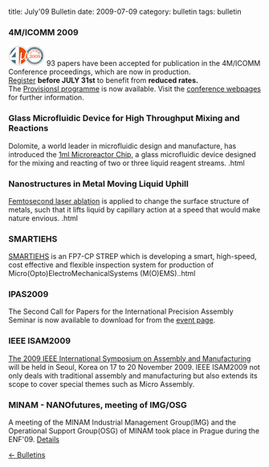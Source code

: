 title: July'09 Bulletin
date: 2009-07-09 
category: bulletin
tags: bulletin

<!--break-->
### 4M/ICOMM 2009


![4M/ICOMM 2009](/images/conf2008-twin-thumb.png)
93 papers have been accepted for publication in the 4M/ICOMM Conference proceedings, which are now in production.  
[Register](/conference/2009/Registration_and_fees) <b>before JULY 31st</b> to benefit from <b>reduced rates.</b>  
The [Provisionsl programme](/conference/2009/Programme) is now available. Visit the [conference webpages](/conference/2009 "conference webpages") for further information.  

### Glass Microfluidic Device for High Throughput Mixing and Reactions

Dolomite, a world leader in microfluidic design and manufacture, has introduced the [1ml Microreactor Chip,](/content/Glass-Microfluidic-Device-High-Throughput-Mixing-and-Reactions/Glass-Microfluidic-Device-High-Throughput-Mixing-and-Reactions.html) a glass microfluidic device designed for the mixing and reacting of two or three liquid reagent streams.  .html

### Nanostructures in Metal Moving Liquid Uphill

[Femtosecond laser ablation](/content/Nanostructures-Metal-Moving-Liquid-Uphill/Nanostructures-Metal-Moving-Liquid-Uphill.html) is applied to change the surface structure of metals, such that it lifts liquid by capillary action at a speed that would make nature envious.  .html

### SMARTIEHS

[SMARTIEHS](/content/SMARTIEHS/SMARTIEHS.html) is an FP7-CP STREP which is developing a smart, high-speed, cost effective and flexible inspection system for production of Micro(Opto)ElectroMechanicalSystems (M(O)EMS)..html

### IPAS2009

The Second Call for Papers for the International Precision Assembly Seminar is now available to download for from the [event page](/event/IPAS-2010).  
 
### IEEE ISAM2009

[The 2009 IEEE International Symposium on Assembly and Manufacturing](/event/IEEE-ISAM2009) will be held in Seoul, Korea on 17 to 20 November 2009. IEEE ISAM2009 not only deals with traditional assembly and manufacturing but also extends its scope to cover special themes such as Micro Assembly.

### MINAM - NANOfutures, meeting of IMG/OSG

A meeting of the MINAM Industrial Management Group(IMG) and the Operational Support Group(OSG) of MINAM took place in Prague during the ENF'09. [Details](/content/MINAM-Nanofutures-meeting-IMGOSG-Prague/MINAM-Nanofutures-meeting-IMGOSG-Prague.html)

[&larr; Bulletins](/bulletin/index.html)